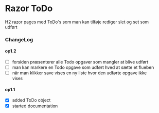 ﻿# Razor ToDo

H2 razor pages med ToDo's som man kan tilføje rediger slet og set som udført





### ChangeLog




#### op1.2
- [ ] forsiden præsenterer alle Todo opgaver som mangler at blive udført
- [ ] man kan markere en Todo opgave som udført hved at sætte et flueben
- [ ] når man klikker save vises en ny liste hvor den udførte opgave ikke vises 

#### op1.1
- [x] added ToDo object
- [x] started documentation